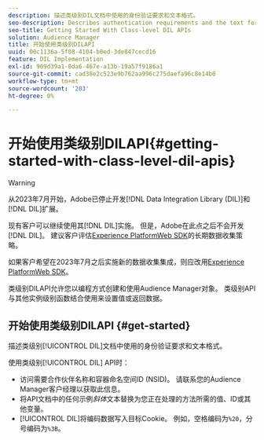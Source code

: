 ```yaml
---
description: 描述类级别DIL文档中使用的身份验证要求和文本格式。
seo-description: Describes authentication requirements and the text formatting used in the class-level DIL documentation.
seo-title: Getting Started With Class-level DIL APIs
solution: Audience Manager
title: 开始使用类级别DILAPI
uuid: 00c1136a-5f08-4104-b0ed-3de847cecd16
feature: DIL Implementation
exl-id: 909d39a1-0da6-467e-a13b-19a57f9186a1
source-git-commit: cad38e2c523e9b762aa996c275daefa96c8e14b0
workflow-type: tm+mt
source-wordcount: '203'
ht-degree: 0%

---
```


# 开始使用类级别DILAPI{#getting-started-with-class-level-dil-apis}

>[!WARNING]
>
>从2023年7月开始，Adobe已停止开发[!DNL Data Integration Library (DIL)]和[!DNL DIL]扩展。
>
>现有客户可以继续使用其[!DNL DIL]实施。 但是，Adobe在此点之后不会开发[!DNL DIL]。 建议客户评估[Experience PlatformWeb SDK](https://experienceleague.adobe.com/docs/experience-platform/edge/home.html?lang=en)的长期数据收集策略。
>
>如果客户希望在2023年7月之后实施新的数据收集集成，则应改用[Experience PlatformWeb SDK](https://experienceleague.adobe.com/docs/experience-platform/edge/home.html?lang=en)。

类级别DILAPI允许您以编程方式创建和使用Audience Manager对象。 类级别API与其他实例级别函数结合使用来设置值或返回数据。

## 开始使用类级别DILAPI {#get-started}

描述类级别[!UICONTROL DIL]文档中使用的身份验证要求和文本格式。

<!-- 

c_class_start.xml

 -->

使用类级别[!UICONTROL DIL] API时：

* 访问需要合作伙伴名称和容器命名空间ID (NSID)。 请联系您的Audience Manager客户经理以获取此信息。
* 将API文档中的任何示例&#x200B;*斜体*&#x200B;文本替换为您正在处理的方法所需的值、ID或其他变量。
* [!UICONTROL DIL]将编码数据写入目标Cookie。 例如，空格编码为`%20`，分号编码为`%3B`。

